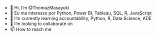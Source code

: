 - 👋 Hi, I’m @ThomazMasayuki
- 👀 Eu me interesso por Python, Power BI, Tableau, SQL, R, JavaScript
- 🌱 I’m currently learning accountability, Python, R, Data Science, ADE
- 💞️ I’m looking to collaborate on 
- 📫 How to reach me

<!---
ThomazMasayuki/ThomazMasayuki is a ✨ special ✨ repository because its `README.md` (this file) appears on your GitHub profile.
You can click the Preview link to take a look at your changes.
--->
